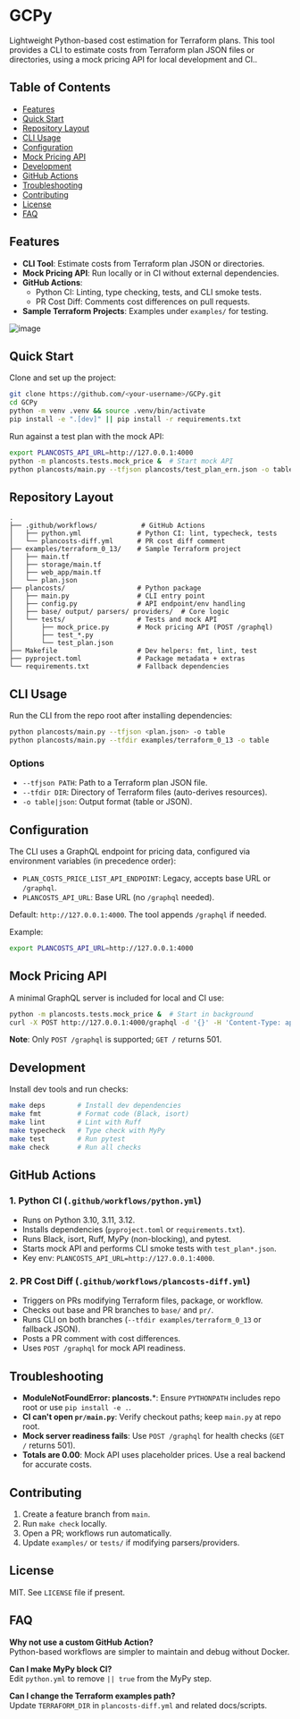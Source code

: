 # GCPy 

Lightweight Python-based cost estimation for Terraform plans. This tool provides a CLI to estimate costs from Terraform plan JSON files or directories, using a mock pricing API for local development and CI..

## Table of Contents
- [Features](#features)
- [Quick Start](#quick-start)
- [Repository Layout](#repository-layout)
- [CLI Usage](#cli-usage)
- [Configuration](#configuration)
- [Mock Pricing API](#mock-pricing-api)
- [Development](#development)
- [GitHub Actions](#github-actions)
- [Troubleshooting](#troubleshooting)
- [Contributing](#contributing)
- [License](#license)
- [FAQ](#faq)

## Features
- **CLI Tool**: Estimate costs from Terraform plan JSON or directories.
- **Mock Pricing API**: Run locally or in CI without external dependencies.
- **GitHub Actions**:
  - Python CI: Linting, type checking, tests, and CLI smoke tests.
  - PR Cost Diff: Comments cost differences on pull requests.
- **Sample Terraform Projects**: Examples under `examples/` for testing.

![image](https://i.imgur.com/MO3dUsB.png)

## Quick Start
Clone and set up the project:

```bash
git clone https://github.com/<your-username>/GCPy.git
cd GCPy
python -m venv .venv && source .venv/bin/activate
pip install -e ".[dev]" || pip install -r requirements.txt
```

Run against a test plan with the mock API:

```bash
export PLANCOSTS_API_URL=http://127.0.0.1:4000
python -m plancosts.tests.mock_price &  # Start mock API
python plancosts/main.py --tfjson plancosts/test_plan_ern.json -o table
```

## Repository Layout
```
.
├── .github/workflows/           # GitHub Actions
│   ├── python.yml              # Python CI: lint, typecheck, tests
│   └── plancosts-diff.yml      # PR cost diff comment
├── examples/terraform_0_13/    # Sample Terraform project
│   ├── main.tf
│   ├── storage/main.tf
│   ├── web_app/main.tf
│   └── plan.json
├── plancosts/                  # Python package
│   ├── main.py                 # CLI entry point
│   ├── config.py               # API endpoint/env handling
│   ├── base/ output/ parsers/ providers/  # Core logic
│   └── tests/                  # Tests and mock API
│       ├── mock_price.py       # Mock pricing API (POST /graphql)
│       ├── test_*.py
│       └── test_plan.json
├── Makefile                    # Dev helpers: fmt, lint, test
├── pyproject.toml              # Package metadata + extras
└── requirements.txt            # Fallback dependencies
```

## CLI Usage
Run the CLI from the repo root after installing dependencies:

```bash
python plancosts/main.py --tfjson <plan.json> -o table
python plancosts/main.py --tfdir examples/terraform_0_13 -o table
```

### Options
- `--tfjson PATH`: Path to a Terraform plan JSON file.
- `--tfdir DIR`: Directory of Terraform files (auto-derives resources).
- `-o table|json`: Output format (table or JSON).

## Configuration
The CLI uses a GraphQL endpoint for pricing data, configured via environment variables (in precedence order):

- `PLAN_COSTS_PRICE_LIST_API_ENDPOINT`: Legacy, accepts base URL or `/graphql`.
- `PLANCOSTS_API_URL`: Base URL (no `/graphql` needed).

Default: `http://127.0.0.1:4000`. The tool appends `/graphql` if needed.

Example:
```bash
export PLANCOSTS_API_URL=http://127.0.0.1:4000
```

## Mock Pricing API
A minimal GraphQL server is included for local and CI use:

```bash
python -m plancosts.tests.mock_price &  # Start in background
curl -X POST http://127.0.0.1:4000/graphql -d '{}' -H 'Content-Type: application/json'
```

**Note**: Only `POST /graphql` is supported; `GET /` returns 501.

## Development
Install dev tools and run checks:

```bash
make deps        # Install dev dependencies
make fmt         # Format code (Black, isort)
make lint        # Lint with Ruff
make typecheck   # Type check with MyPy
make test        # Run pytest
make check       # Run all checks
```

## GitHub Actions
### 1. Python CI (`.github/workflows/python.yml`)
- Runs on Python 3.10, 3.11, 3.12.
- Installs dependencies (`pyproject.toml` or `requirements.txt`).
- Runs Black, isort, Ruff, MyPy (non-blocking), and pytest.
- Starts mock API and performs CLI smoke tests with `test_plan*.json`.
- Key env: `PLANCOSTS_API_URL=http://127.0.0.1:4000`.

### 2. PR Cost Diff (`.github/workflows/plancosts-diff.yml`)
- Triggers on PRs modifying Terraform files, package, or workflow.
- Checks out base and PR branches to `base/` and `pr/`.
- Runs CLI on both branches (`--tfdir examples/terraform_0_13` or fallback JSON).
- Posts a PR comment with cost differences.
- Uses `POST /graphql` for mock API readiness.

## Troubleshooting
- **ModuleNotFoundError: plancosts.***: Ensure `PYTHONPATH` includes repo root or use `pip install -e .`.
- **CI can't open `pr/main.py`**: Verify checkout paths; keep `main.py` at repo root.
- **Mock server readiness fails**: Use `POST /graphql` for health checks (`GET /` returns 501).
- **Totals are 0.00**: Mock API uses placeholder prices. Use a real backend for accurate costs.

## Contributing
1. Create a feature branch from `main`.
2. Run `make check` locally.
3. Open a PR; workflows run automatically.
4. Update `examples/` or `tests/` if modifying parsers/providers.

## License
MIT. See `LICENSE` file if present.

## FAQ
**Why not use a custom GitHub Action?**  
Python-based workflows are simpler to maintain and debug without Docker.

**Can I make MyPy block CI?**  
Edit `python.yml` to remove `|| true` from the MyPy step.

**Can I change the Terraform examples path?**  
Update `TERRAFORM_DIR` in `plancosts-diff.yml` and related docs/scripts.
